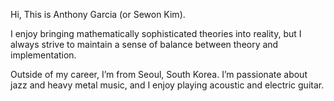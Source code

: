 Hi, This is Anthony Garcia (or Sewon Kim).

I enjoy bringing mathematically sophisticated theories into reality, but I always strive to maintain a sense of balance between theory and implementation.

Outside of my career, I’m from Seoul, South Korea. I’m passionate about jazz and heavy metal music, and I enjoy playing acoustic and electric guitar.
